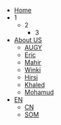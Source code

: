 <!-- 侧边栏 docs/_navbar.md -->
- [Home]()
- 1
  - 2
     - 3
- [About US]()
  - [ AUGY ](AboutUs/AUGY.md)
  - [ Eric ]()
  - [ Mahir ](AboutUs/Mahir.md)
  - [ Winki ](AboutUs/Winki.md)
  - [ Hirsi ](AboutUs/Hirsi.md)
  - [ Khaled ]()
  - [ Mohamud ]()
- [EN]()
  - [CN]()
  - [SOM]()